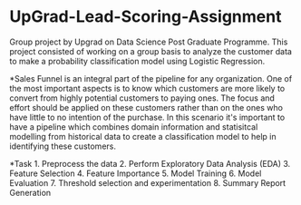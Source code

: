 # UpGrad-Lead-Scoring-Assignment
Group project by Upgrad on Data Science Post Graduate Programme. This project consisted of working on a group basis to analyze the customer data to make a probability classification model using Logistic Regression.

  *Sales Funnel is an integral part of the pipeline for any organization. One of the most important aspects is to know which customers are more likely to convert from highly potential customers to paying ones. The 
   focus and effort should be applied on these customers rather than on the ones who have little to no intention of the purchase. In this scenario it's important to have a pipeline which combines domain information 
   and statisitcal modelling from historical data to create a classification model to help in identifying these customers.

*Task
     1. Preprocess the data
     2. Perform Exploratory Data Analysis (EDA)
     3. Feature Selection
     4. Feature Importance
     5. Model Training
     6. Model Evaluation
     7. Threshold selection and experimentation
     8. Summary Report Generation
